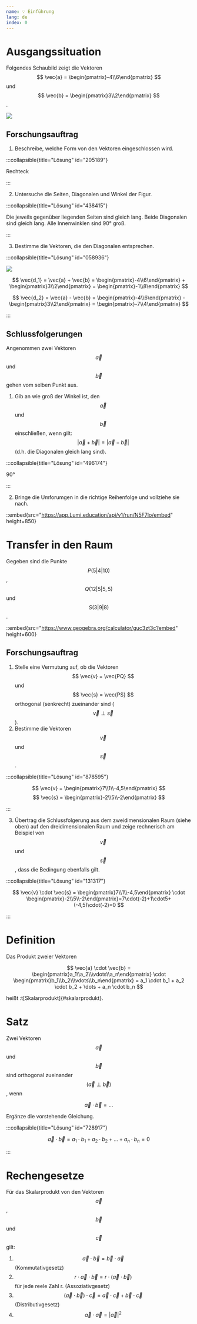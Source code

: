 ```yaml
---
name: 💡 Einführung
lang: de
index: 0
---
```


# Ausgangssituation

Folgendes Schaubild zeigt die Vektoren $$ \vec{a} = \begin{pmatrix}-4\\6\end{pmatrix} $$ und $$ \vec{b} = \begin{pmatrix}3\\2\end{pmatrix} $$.

![](/assets/oberstufe/analytische-geometrie/skalarprodukt/vektoren-rechteck.png)

## Forschungsauftrag

1. Beschreibe, welche Form von den Vektoren eingeschlossen wird.

:::collapsible{title="Lösung" id="205189"}

Rechteck

:::

2. Untersuche die Seiten, Diagonalen und Winkel der Figur.

:::collapsible{title="Lösung" id="438415"}

Die jeweils gegenüber liegenden Seiten sind gleich lang. Beide Diagonalen sind gleich lang. Alle Innenwinklen sind 90° groß.

:::

3. Bestimme die Vektoren, die den Diagonalen entsprechen.

:::collapsible{title="Lösung" id="058936"}

![](/assets/oberstufe/analytische-geometrie/skalarprodukt/vektoren-rechteck-diagonalen.png)

$$ \vec{d_1} = \vec{a} + \vec{b} = \begin{pmatrix}-4\\6\end{pmatrix} + \begin{pmatrix}3\\2\end{pmatrix} = \begin{pmatrix}-1\\8\end{pmatrix} $$

$$ \vec{d_2} = \vec{a} - \vec{b} = \begin{pmatrix}-4\\6\end{pmatrix} - \begin{pmatrix}3\\2\end{pmatrix} = \begin{pmatrix}-7\\4\end{pmatrix} $$

:::

## Schlussfolgerungen

Angenommen zwei Vektoren $$ \vec{a} $$ und $$ \vec{b} $$ gehen vom selben Punkt aus. 

1. Gib an wie groß der Winkel ist, den $$ \vec{a} $$ und $$ \vec{b} $$ einschließen, wenn gilt: $$ | \vec{a} + \vec{b} | = | \vec{a} - \vec{b} | $$ (d.h. die Diagonalen gleich lang sind).

:::collapsible{title="Lösung" id="496174"}

90°

:::

2. Bringe die Umforumgen in die richtige Reihenfolge und vollziehe sie nach.

::embed{src="https://app.Lumi.education/api/v1/run/N5F7lo/embed" height=850}

# Transfer in den Raum

Gegeben sind die Punkte $$ P(5|4|10) $$, $$ Q(12|5|5,5) $$ und $$ S(3|9|8) $$.

::embed{src="https://www.geogebra.org/calculator/guc3zt3c?embed" height=600}

## Forschungsauftrag

1. Stelle eine Vermutung auf, ob die Vektoren $$ \vec{v} = \vec{PQ} $$ und $$ \vec{s} = \vec{PS} $$ orthogonal (senkrecht) zueinander sind ($$ \vec{v} \perp \vec{s} $$).
2. Bestimme die Vektoren $$ \vec{v} $$ und $$ \vec{s} $$.

:::collapsible{title="Lösung" id="878595"}

$$ \vec{v} = \begin{pmatrix}7\\1\\-4,5\end{pmatrix} $$
$$ \vec{s} = \begin{pmatrix}-2\\5\\-2\end{pmatrix} $$

:::

3. Übertrag die Schlussfolgerung aus dem zweidimensionalen Raum (siehe oben) auf den dreidimensionalen Raum und zeige rechnerisch am Beispiel von $$ \vec{v} $$ und $$ \vec{s} $$, dass die Bedingung ebenfalls gilt.

:::collapsible{title="Lösung" id="131317"}

$$ \vec{v} \cdot \vec{s} = \begin{pmatrix}7\\1\\-4,5\end{pmatrix} \cdot \begin{pmatrix}-2\\5\\-2\end{pmatrix}=7\cdot(-2)+1\cdot5+(-4,5)\cdot(-2)=0 $$

:::

# Definition

Das Produkt zweier Vektoren 

$$ \vec{a} \cdot \vec{b} = \begin{pmatrix}a_1\\a_2\\\vdots\\a_n\end{pmatrix} \cdot \begin{pmatrix}b_1\\b_2\\\vdots\\b_n\end{pmatrix} = a_1 \cdot b_1 + a_2 \cdot b_2 + \dots + a_n \cdot b_n $$

heißt :t[Skalarprodukt]{#skalarprodukt}.

# Satz

Zwei Vektoren $$ \vec{a} $$ und $$ \vec{b} $$ sind orthogonal zueinander $$ (\vec{a} \perp \vec{b}) $$, wenn 

$$ \vec{a} \cdot \vec{b} = \dots $$

Ergänze die vorstehende Gleichung.

:::collapsible{title="Lösung" id="728917"}

$$ \vec{a} \cdot \vec{b} = a_1 \cdot b_1 + a_2 \cdot b_2 + \dots + a_n \cdot b_n = 0 $$

:::

# Rechengesetze

Für das Skalarprodukt von den Vektoren $$ \vec{a} $$, $$ \vec{b} $$ und $$ \vec{c} $$ gilt:

1. $$ \vec{a} \cdot \vec{b} = \vec{b} \cdot \vec{a} $$ (Kommutativgesetz)
2. $$ r \cdot \vec{a} \cdot \vec{b} = r \cdot (\vec{a} \cdot \vec{b}) $$ für jede reele Zahl r. (Assoziativgesetz)
3. $$ (\vec{a} \cdot \vec{b}) \cdot \vec{c} = \vec{a} \cdot \vec{c} + \vec{b} \cdot \vec{c} $$ (Distributivgesetz)
4. $$ \vec{a} \cdot \vec{a} = |\vec{a}|^2 $$